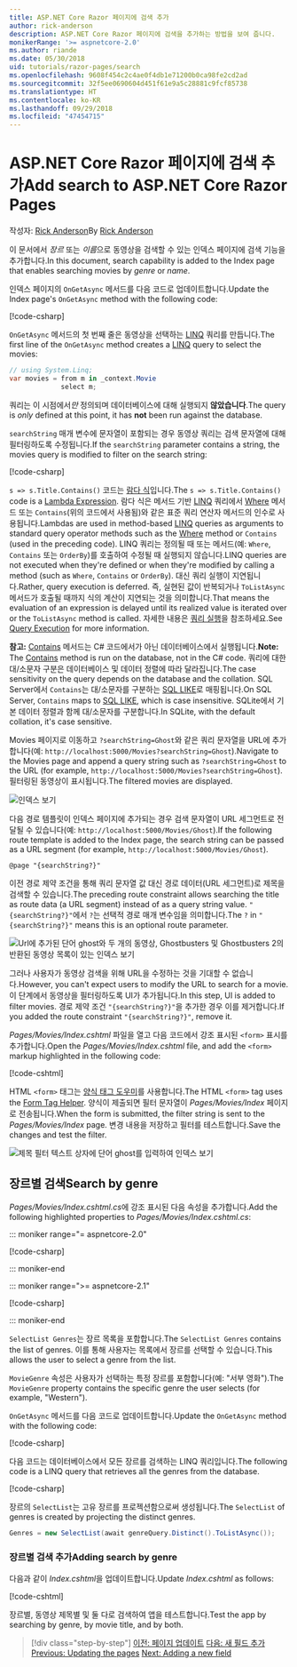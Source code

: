 ```yaml
---
title: ASP.NET Core Razor 페이지에 검색 추가
author: rick-anderson
description: ASP.NET Core Razor 페이지에 검색을 추가하는 방법을 보여 줍니다.
monikerRange: '>= aspnetcore-2.0'
ms.author: riande
ms.date: 05/30/2018
uid: tutorials/razor-pages/search
ms.openlocfilehash: 9608f454c2c4ae0f4db1e71200b0ca98fe2cd2ad
ms.sourcegitcommit: 32f5ee0690604d451f61e9a5c28881c9fcf85738
ms.translationtype: HT
ms.contentlocale: ko-KR
ms.lasthandoff: 09/29/2018
ms.locfileid: "47454715"
---
```

# <a name="add-search-to-aspnet-core-razor-pages"></a><span data-ttu-id="b410a-103">ASP.NET Core Razor 페이지에 검색 추가</span><span class="sxs-lookup"><span data-stu-id="b410a-103">Add search to ASP.NET Core Razor Pages</span></span>

<span data-ttu-id="b410a-104">작성자: [Rick Anderson](https://twitter.com/RickAndMSFT)</span><span class="sxs-lookup"><span data-stu-id="b410a-104">By [Rick Anderson](https://twitter.com/RickAndMSFT)</span></span>

<span data-ttu-id="b410a-105">이 문서에서 *장르* 또는 *이름*으로 동영상을 검색할 수 있는 인덱스 페이지에 검색 기능을 추가합니다.</span><span class="sxs-lookup"><span data-stu-id="b410a-105">In this document, search capability is added to the Index page that enables searching movies by *genre* or *name*.</span></span>

<span data-ttu-id="b410a-106">인덱스 페이지의 `OnGetAsync` 메서드를 다음 코드로 업데이트합니다.</span><span class="sxs-lookup"><span data-stu-id="b410a-106">Update the Index page's `OnGetAsync` method with the following code:</span></span>

[!code-csharp[](razor-pages-start/sample/RazorPagesMovie/Pages/Movies/Index.cshtml.cs?name=snippet_1stSearch)]

<span data-ttu-id="b410a-107">`OnGetAsync` 메서드의 첫 번째 줄은 동영상을 선택하는 [LINQ](/dotnet/csharp/programming-guide/concepts/linq/) 쿼리를 만듭니다.</span><span class="sxs-lookup"><span data-stu-id="b410a-107">The first line of the `OnGetAsync` method creates a [LINQ](/dotnet/csharp/programming-guide/concepts/linq/) query to select the movies:</span></span>

```csharp
// using System.Linq;
var movies = from m in _context.Movie
             select m;
```

<span data-ttu-id="b410a-108">쿼리는 이 시점에서*만* 정의되며 데이터베이스에 대해 실행되지 **않았습니다**.</span><span class="sxs-lookup"><span data-stu-id="b410a-108">The query is *only* defined at this point, it has **not** been run against the database.</span></span>

<span data-ttu-id="b410a-109">`searchString` 매개 변수에 문자열이 포함되는 경우 동영상 쿼리는 검색 문자열에 대해 필터링하도록 수정됩니다.</span><span class="sxs-lookup"><span data-stu-id="b410a-109">If the `searchString` parameter contains a string, the movies query is modified to filter on the search string:</span></span>

[!code-csharp[](razor-pages-start/sample/RazorPagesMovie/Pages/Movies/Index.cshtml.cs?name=snippet_SearchNull)]

<span data-ttu-id="b410a-110">`s => s.Title.Contains()` 코드는 [람다 식](/dotnet/csharp/programming-guide/statements-expressions-operators/lambda-expressions)입니다.</span><span class="sxs-lookup"><span data-stu-id="b410a-110">The `s => s.Title.Contains()` code is a [Lambda Expression](/dotnet/csharp/programming-guide/statements-expressions-operators/lambda-expressions).</span></span> <span data-ttu-id="b410a-111">람다 식은 메서드 기반 [LINQ](/dotnet/csharp/programming-guide/concepts/linq/) 쿼리에서 [Where](/dotnet/csharp/programming-guide/concepts/linq/query-syntax-and-method-syntax-in-linq) 메서드 또는 `Contains`(위의 코드에서 사용됨)와 같은 표준 쿼리 연산자 메서드의 인수로 사용됩니다.</span><span class="sxs-lookup"><span data-stu-id="b410a-111">Lambdas are used in method-based [LINQ](/dotnet/csharp/programming-guide/concepts/linq/) queries as arguments to standard query operator methods such as the [Where](/dotnet/csharp/programming-guide/concepts/linq/query-syntax-and-method-syntax-in-linq) method or `Contains` (used in the preceding code).</span></span> <span data-ttu-id="b410a-112">LINQ 쿼리는 정의될 때 또는 메서드(예: `Where`, `Contains` 또는 `OrderBy`)를 호출하여 수정될 때 실행되지 않습니다.</span><span class="sxs-lookup"><span data-stu-id="b410a-112">LINQ queries are not executed when they're defined or when they're modified by calling a method (such as `Where`, `Contains`  or `OrderBy`).</span></span> <span data-ttu-id="b410a-113">대신 쿼리 실행이 지연됩니다.</span><span class="sxs-lookup"><span data-stu-id="b410a-113">Rather, query execution is deferred.</span></span> <span data-ttu-id="b410a-114">즉, 실현된 값이 반복되거나 `ToListAsync` 메서드가 호출될 때까지 식의 계산이 지연되는 것을 의미합니다.</span><span class="sxs-lookup"><span data-stu-id="b410a-114">That means the evaluation of an expression is delayed until its realized value is iterated over or the `ToListAsync` method is called.</span></span> <span data-ttu-id="b410a-115">자세한 내용은 [쿼리 실행](/dotnet/framework/data/adonet/ef/language-reference/query-execution)을 참조하세요.</span><span class="sxs-lookup"><span data-stu-id="b410a-115">See [Query Execution](/dotnet/framework/data/adonet/ef/language-reference/query-execution) for more information.</span></span>

<span data-ttu-id="b410a-116">**참고:** [Contains](/dotnet/api/system.data.objects.dataclasses.entitycollection-1.contains) 메서드는 C# 코드에서가 아닌 데이터베이스에서 실행됩니다.</span><span class="sxs-lookup"><span data-stu-id="b410a-116">**Note:** The [Contains](/dotnet/api/system.data.objects.dataclasses.entitycollection-1.contains) method is run on the database, not in the C# code.</span></span> <span data-ttu-id="b410a-117">쿼리에 대한 대/소문자 구분은 데이터베이스 및 데이터 정렬에 따라 달라집니다.</span><span class="sxs-lookup"><span data-stu-id="b410a-117">The case sensitivity on the query depends on the database and the collation.</span></span> <span data-ttu-id="b410a-118">SQL Server에서 `Contains`는 대/소문자를 구분하는 [SQL LIKE](/sql/t-sql/language-elements/like-transact-sql)로 매핑됩니다.</span><span class="sxs-lookup"><span data-stu-id="b410a-118">On SQL Server, `Contains` maps to [SQL LIKE](/sql/t-sql/language-elements/like-transact-sql), which is case insensitive.</span></span> <span data-ttu-id="b410a-119">SQLite에서 기본 데이터 정렬과 함께 대/소문자를 구분합니다.</span><span class="sxs-lookup"><span data-stu-id="b410a-119">In SQLite, with the default collation, it's case sensitive.</span></span>

<span data-ttu-id="b410a-120">Movies 페이지로 이동하고 `?searchString=Ghost`와 같은 쿼리 문자열을 URL에 추가합니다(예: `http://localhost:5000/Movies?searchString=Ghost`).</span><span class="sxs-lookup"><span data-stu-id="b410a-120">Navigate to the Movies page and append a query string such as `?searchString=Ghost` to the URL (for example, `http://localhost:5000/Movies?searchString=Ghost`).</span></span> <span data-ttu-id="b410a-121">필터링된 동영상이 표시됩니다.</span><span class="sxs-lookup"><span data-stu-id="b410a-121">The filtered movies are displayed.</span></span>

![인덱스 보기](search/_static/ghost.png)

<span data-ttu-id="b410a-123">다음 경로 템플릿이 인덱스 페이지에 추가되는 경우 검색 문자열이 URL 세그먼트로 전달될 수 있습니다(예: `http://localhost:5000/Movies/Ghost`).</span><span class="sxs-lookup"><span data-stu-id="b410a-123">If the following route template is added to the Index page, the search string can be passed as a URL segment (for example, `http://localhost:5000/Movies/Ghost`).</span></span>

```cshtml
@page "{searchString?}"
```

<span data-ttu-id="b410a-124">이전 경로 제약 조건을 통해 쿼리 문자열 값 대신 경로 데이터(URL 세그먼트)로 제목을 검색할 수 있습니다.</span><span class="sxs-lookup"><span data-stu-id="b410a-124">The preceding route constraint allows searching the title as route data (a URL segment) instead of as a query string value.</span></span>  <span data-ttu-id="b410a-125">`"{searchString?}"`에서 `?`는 선택적 경로 매개 변수임을 의미합니다.</span><span class="sxs-lookup"><span data-stu-id="b410a-125">The `?` in `"{searchString?}"` means this is an optional route parameter.</span></span>

![Url에 추가된 단어 ghost와 두 개의 동영상, Ghostbusters 및 Ghostbusters 2의 반환된 동영상 목록이 있는 인덱스 보기](search/_static/g2.png)

<span data-ttu-id="b410a-127">그러나 사용자가 동영상 검색을 위해 URL을 수정하는 것을 기대할 수 없습니다.</span><span class="sxs-lookup"><span data-stu-id="b410a-127">However, you can't expect users to modify the URL to search for a movie.</span></span> <span data-ttu-id="b410a-128">이 단계에서 동영상을 필터링하도록 UI가 추가됩니다.</span><span class="sxs-lookup"><span data-stu-id="b410a-128">In this step, UI is added to filter movies.</span></span> <span data-ttu-id="b410a-129">경로 제약 조건 `"{searchString?}"`을 추가한 경우 이를 제거합니다.</span><span class="sxs-lookup"><span data-stu-id="b410a-129">If you added the route constraint `"{searchString?}"`, remove it.</span></span>

<span data-ttu-id="b410a-130">*Pages/Movies/Index.cshtml* 파일을 열고 다음 코드에서 강조 표시된 `<form>` 표시를 추가합니다.</span><span class="sxs-lookup"><span data-stu-id="b410a-130">Open the *Pages/Movies/Index.cshtml* file, and add the `<form>` markup highlighted in the following code:</span></span>

[!code-cshtml[](razor-pages-start/sample/RazorPagesMovie/Pages/Movies/Index2.cshtml?highlight=14-19&range=1-22)]

<span data-ttu-id="b410a-131">HTML `<form>` 태그는 [양식 태그 도우미](xref:mvc/views/working-with-forms#the-form-tag-helper)를 사용합니다.</span><span class="sxs-lookup"><span data-stu-id="b410a-131">The HTML `<form>` tag uses the [Form Tag Helper](xref:mvc/views/working-with-forms#the-form-tag-helper).</span></span> <span data-ttu-id="b410a-132">양식이 제출되면 필터 문자열이 *Pages/Movies/Index* 페이지로 전송됩니다.</span><span class="sxs-lookup"><span data-stu-id="b410a-132">When the form is submitted, the filter string is sent to the *Pages/Movies/Index* page.</span></span> <span data-ttu-id="b410a-133">변경 내용을 저장하고 필터를 테스트합니다.</span><span class="sxs-lookup"><span data-stu-id="b410a-133">Save the changes and test the filter.</span></span>

![제목 필터 텍스트 상자에 단어 ghost를 입력하여 인덱스 보기](search/_static/filter.png)

## <a name="search-by-genre"></a><span data-ttu-id="b410a-135">장르별 검색</span><span class="sxs-lookup"><span data-stu-id="b410a-135">Search by genre</span></span>

<span data-ttu-id="b410a-136">*Pages/Movies/Index.cshtml.cs*에 강조 표시된 다음 속성을 추가합니다.</span><span class="sxs-lookup"><span data-stu-id="b410a-136">Add the following highlighted properties to *Pages/Movies/Index.cshtml.cs*:</span></span>

::: moniker range="= aspnetcore-2.0"

[!code-csharp[](razor-pages-start/sample/RazorPagesMovie/Pages/Movies/Index.cshtml.cs?name=snippet_newProps&highlight=11-999)]

::: moniker-end

::: moniker range=">= aspnetcore-2.1"

[!code-csharp[](razor-pages-start/sample/RazorPagesMovie21/Pages/Movies/Index.cshtml.cs?name=snippet_newProps&highlight=11-999)]

::: moniker-end


<span data-ttu-id="b410a-137">`SelectList Genres`는 장르 목록을 포함합니다.</span><span class="sxs-lookup"><span data-stu-id="b410a-137">The `SelectList Genres` contains the list of genres.</span></span> <span data-ttu-id="b410a-138">이를 통해 사용자는 목록에서 장르를 선택할 수 있습니다.</span><span class="sxs-lookup"><span data-stu-id="b410a-138">This allows the user to select a genre from the list.</span></span>

<span data-ttu-id="b410a-139">`MovieGenre` 속성은 사용자가 선택하는 특정 장르를 포함합니다(예: "서부 영화").</span><span class="sxs-lookup"><span data-stu-id="b410a-139">The `MovieGenre` property contains the specific genre the user selects (for example, "Western").</span></span>

<span data-ttu-id="b410a-140">`OnGetAsync` 메서드를 다음 코드로 업데이트합니다.</span><span class="sxs-lookup"><span data-stu-id="b410a-140">Update the `OnGetAsync` method with the following code:</span></span>

[!code-csharp[](razor-pages-start/sample/RazorPagesMovie/Pages/Movies/Index.cshtml.cs?name=snippet_SearchGenre)]

<span data-ttu-id="b410a-141">다음 코드는 데이터베이스에서 모든 장르를 검색하는 LINQ 쿼리입니다.</span><span class="sxs-lookup"><span data-stu-id="b410a-141">The following code is a LINQ query that retrieves all the genres from the database.</span></span>

[!code-csharp[](razor-pages-start/sample/RazorPagesMovie/Pages/Movies/Index.cshtml.cs?name=snippet_LINQ)]

<span data-ttu-id="b410a-142">장르의 `SelectList`는 고유 장르를 프로젝션함으로써 생성됩니다.</span><span class="sxs-lookup"><span data-stu-id="b410a-142">The `SelectList` of genres is created by projecting the distinct genres.</span></span>

<!-- BUG in OPS
Tag snippet_selectlist's start line '75' should be less than end line '29' when resolving "[!code-csharp[](razor-pages-start/sample/RazorPagesMovie/Pages/Movies/Index.cshtml.cs?name=snippet_SelectList)]"

There's no start line.

[!code-csharp[](razor-pages-start/sample/RazorPagesMovie/Pages/Movies/Index.cshtml.cs?name=snippet_SelectList)]
-->

```csharp
Genres = new SelectList(await genreQuery.Distinct().ToListAsync());
```

### <a name="adding-search-by-genre"></a><span data-ttu-id="b410a-143">장르별 검색 추가</span><span class="sxs-lookup"><span data-stu-id="b410a-143">Adding search by genre</span></span>

<span data-ttu-id="b410a-144">다음과 같이 *Index.cshtml*을 업데이트합니다.</span><span class="sxs-lookup"><span data-stu-id="b410a-144">Update *Index.cshtml* as follows:</span></span>

[!code-cshtml[](razor-pages-start/sample/RazorPagesMovie/Pages/Movies/IndexFormGenreNoRating.cshtml?highlight=16-18&range=1-26)]

<span data-ttu-id="b410a-145">장르별, 동영상 제목별 및 둘 다로 검색하여 앱을 테스트합니다.</span><span class="sxs-lookup"><span data-stu-id="b410a-145">Test the app by searching by genre, by movie title, and by both.</span></span>

> [!div class="step-by-step"]
> <span data-ttu-id="b410a-146">[이전: 페이지 업데이트](xref:tutorials/razor-pages/da1)
> [다음: 새 필드 추가](xref:tutorials/razor-pages/new-field)</span><span class="sxs-lookup"><span data-stu-id="b410a-146">[Previous: Updating the pages](xref:tutorials/razor-pages/da1)
[Next: Adding a new field](xref:tutorials/razor-pages/new-field)</span></span>
